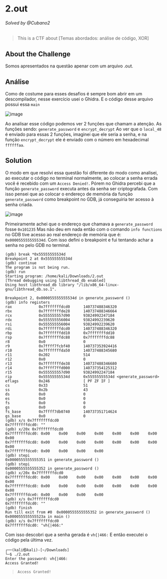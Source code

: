 # 2.out

###### Solved by @Cubano2  
> This is a CTF about [Temas abordados: análise de código, XOR]  

## About the Challenge  
Somos apresentados na questão apenar com um arquivo .out.

## Análise
Como de costume para esses desafios é sempre bom abrir em um descompilador, nesse exercício usei o Ghidra.
E o código desse arquivo possui essa ```main```

![image](https://github.com/user-attachments/assets/b975da75-32b2-4384-9bd4-f6b59875fbe1)

Ao analisar esse código podemos ver 2 funções que chamam a atenção.
As funções sendo: ```generate_password``` e ```encrypt_decrypt```
Ao ver que o ```local_48``` é enviado para essas 2 funções, imaginei que ele seria a senha, e na função ```encrypt_decrypt``` ele é enviado com o número em hexadecimal ```ffffffaa```.


## Solution
O modo em que resolvi essa questão foi diferente do modo como analisei, ao executar o código no terminal normalmente, ao colocar a senha errada você é recebido com um ```Access Denied!```.
Pórem no Ghidra percebi que a função ```generate_password``` executa antes da senha ser criptografada.
Com isso pensei que ao colocar o endereço de memória da função ```generate_password``` como breakpoint no GDB, já conseguiria ter acesso à senha criada.

![image](https://github.com/user-attachments/assets/d3822ddf-ee53-4036-83c3-d24a5ae394de)

Primeiramente achei que o endereço que chamava a ```generate_password``` fosse ```0x101235```
Mas não deu em nada então com o comando ```info functions``` no GDB tive acesso ao real endereço de memória que é: ```0x000055555555534d```.
Com isso defini o breakpoint e fui tentando achar a senha no pelo GDB no terminal.
```
(gdb) break *0x55555555534d
Breakpoint 2 at 0x55555555534d
(gdb) continue
The program is not being run.
(gdb) run
Starting program: /home/kali/Downloads/2.out 
[Thread debugging using libthread_db enabled]
Using host libthread_db library "/lib/x86_64-linux-gnu/libthread_db.so.1".

Breakpoint 2, 0x000055555555534d in generate_password ()
(gdb) info registers
rax            0x7fffffffdcd0      140737488346320
rbx            0x7fffffffde28      140737488346664
rcx            0x555555557d90      93824992247184
rdx            0x555555556004      93824992239620
rsi            0x555555556004      93824992239620
rdi            0x7fffffffdcd0      140737488346320
rbp            0x7fffffffdd10      0x7fffffffdd10
rsp            0x7fffffffdc88      0x7fffffffdc88
r8             0x0                 0
r9             0x7ffff7fcbf40      140737353924416
r10            0x7fffffffda50      140737488345680
r11            0x202               514
r12            0x0                 0
r13            0x7fffffffde38      140737488346680
r14            0x7ffff7ffd000      140737354125312
r15            0x555555557d90      93824992247184
rip            0x55555555534d      0x55555555534d <generate_password>
eflags         0x246               [ PF ZF IF ]
cs             0x33                51
ss             0x2b                43
ds             0x0                 0
es             0x0                 0
fs             0x0                 0
gs             0x0                 0
fs_base        0x7ffff7db0740      140737351714624
gs_base        0x0                 0
(gdb) x/s 0x7fffffffdcd0
0x7fffffffdcd0: ""
(gdb) x/20x 0x7fffffffdcd0
0x7fffffffdcd0: 0x00    0x00    0x00    0x00    0x00    0x00    0x00    0x00
0x7fffffffdcd8: 0x00    0x00    0x00    0x00    0x00    0x00    0x00    0x00
0x7fffffffdce0: 0x00    0x00    0x00    0x00
(gdb) stepi
0x0000555555555351 in generate_password ()
(gdb) stepi
0x0000555555555352 in generate_password ()
(gdb) x/20x 0x7fffffffdcd0
0x7fffffffdcd0: 0x00    0x00    0x00    0x00    0x00    0x00    0x00    0x00
0x7fffffffdcd8: 0x00    0x00    0x00    0x00    0x00    0x00    0x00    0x00
0x7fffffffdce0: 0x00    0x00    0x00    0x00
(gdb) x/s 0x7fffffffdcd0
0x7fffffffdcd0: ""
(gdb) finish
Run till exit from #0  0x0000555555555352 in generate_password ()
0x000055555555523a in main ()
(gdb) x/s 0x7fffffffdcd0
0x7fffffffdcd0: "vh{|466:"
```

Com isso descobri que a senha gerada é ```vh{|466:```
E então executei o código pela última vez.
```
┌──(kali㉿kali)-[~/Downloads]
└─$ ./2.out      
Enter the password: vh{|466:
Access Granted!
```

>`Access Granted!`




